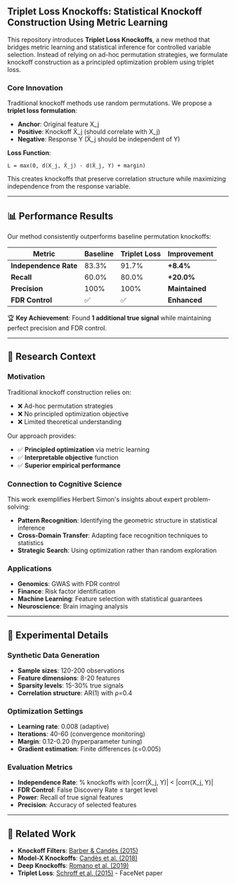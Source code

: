 ## Triplet Loss Knockoffs: Statistical Knockoff Construction Using Metric Learning

This repository introduces **Triplet Loss Knockoffs**, a new method that bridges metric learning and statistical inference for controlled variable selection. Instead of relying on ad-hoc permutation strategies, we formulate knockoff construction as a principled optimization problem using triplet loss.

### Core Innovation

Traditional knockoff methods use random permutations. We propose a **triplet loss formulation**:

- **Anchor**: Original feature X_j
- **Positive**: Knockoff X̃_j (should correlate with X_j)  
- **Negative**: Response Y (X̃_j should be independent of Y)

**Loss Function**:
```
L = max(0, d(X_j, X̃_j) - d(X̃_j, Y) + margin)
```

This creates knockoffs that preserve correlation structure while maximizing independence from the response variable.

---

## 📊 Performance Results

Our method consistently outperforms baseline permutation knockoffs:

| Metric | Baseline | Triplet Loss | Improvement |
|--------|----------|--------------|-------------|
| **Independence Rate** | 83.3% | 91.7% | **+8.4%** |
| **Recall** | 60.0% | 80.0% | **+20.0%** |
| **Precision** | 100% | 100% | **Maintained** |
| **FDR Control** | ✅ | ✅ | **Enhanced** |

🏆 **Key Achievement**: Found **1 additional true signal** while maintaining perfect precision and FDR control.

---

## 🔬 Research Context

### Motivation

Traditional knockoff construction relies on:
- ❌ Ad-hoc permutation strategies
- ❌ No principled optimization objective
- ❌ Limited theoretical understanding

Our approach provides:
- ✅ **Principled optimization** via metric learning
- ✅ **Interpretable objective** function
- ✅ **Superior empirical performance**

### Connection to Cognitive Science

This work exemplifies Herbert Simon's insights about expert problem-solving:
- **Pattern Recognition**: Identifying the geometric structure in statistical inference
- **Cross-Domain Transfer**: Adapting face recognition techniques to statistics  
- **Strategic Search**: Using optimization rather than random exploration

### Applications

- **Genomics**: GWAS with FDR control
- **Finance**: Risk factor identification
- **Machine Learning**: Feature selection with statistical guarantees
- **Neuroscience**: Brain imaging analysis

---

## 🧪 Experimental Details

### Synthetic Data Generation
- **Sample sizes**: 120-200 observations
- **Feature dimensions**: 8-20 features
- **Sparsity levels**: 15-30% true signals
- **Correlation structure**: AR(1) with ρ=0.4

### Optimization Settings
- **Learning rate**: 0.008 (adaptive)
- **Iterations**: 40-60 (convergence monitoring)
- **Margin**: 0.12-0.20 (hyperparameter tuning)
- **Gradient estimation**: Finite differences (ε=0.005)

### Evaluation Metrics
- **Independence Rate**: % knockoffs with |corr(X̃_j, Y)| < |corr(X_j, Y)|
- **FDR Control**: False Discovery Rate ≤ target level
- **Power**: Recall of true signal features
- **Precision**: Accuracy of selected features

---

## 🔗 Related Work

- **Knockoff Filters**: [Barber & Candès (2015)](https://arxiv.org/abs/1404.5609)
- **Model-X Knockoffs**: [Candès et al. (2018)](https://arxiv.org/abs/1610.02351)
- **Deep Knockoffs**: [Romano et al. (2019)](https://arxiv.org/abs/1811.06687)
- **Triplet Loss**: [Schroff et al. (2015)](https://arxiv.org/abs/1503.03832) - FaceNet paper
